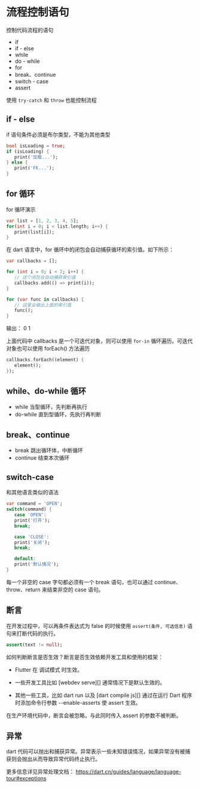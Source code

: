 # 流程控制语句

控制代码流程的语句

- if 
- if - else
- while
- do - while
- for
- break、continue
- switch - case
- assert

使用 `try-catch` 和 `throw` 也能控制流程

## if - else

if 语句条件必须是布尔类型，不能为其他类型

```dart
bool isLoading = true;
if (isLoading) {
   print('加载...');
} else {
   print('FK...');
}
```

## for 循环

for 循环演示

```dart
var list = [1, 2, 3, 4, 5];
for(int i = 0; i < list.length; i++) {
   print(list[i]);
}
```

在 dart 语言中，for 循环中的闭包会自动捕获循环的索引值。如下所示：

```dart
var callbacks = [];

for (int i = 0; i < 2; i++) {
   // 这个闭包会自动捕获索引值
   callbacks.add(() => print(i));
}

for (var func in callbacks) {
   // 这里会输出上面的索引值
   func();
}
```

输出： 0 1

上面代码中 callbacks 是一个可迭代对象，则可以使用 `for-in` 循环遍历。可迭代对象也可以使用 forEach() 方法遍历

```dart
callbacks.forEach((element) {
   element();
});
```

## while、do-while 循环

- while 当型循环，先判断再执行
- do-while 直到型循环，先执行再判断

## break、continue

- break 跳出循环体，中断循环
- continue 结束本次循环

## switch-case

和其他语言类似的语法

```dart
var command = 'OPEN';
switch(command) {
   case 'OPEN':
   print('打开');
   break;

   case 'CLOSE': 
   print('关闭');
   break;

   default:
   print('默认情况');
}
```

每一个非空的 case 字句都必须有一个 break 语句，也可以通过 continue、throw、return 来结束非空的 case 语句。

## 断言

在开发过程中，可以再条件表达式为 false 的时候使用 `assert(条件, 可选信息)` 语句来打断代码的执行。

```dart
assert(text != null);
```

如何判断断言是否生效？断言是否生效依赖开发工具和使用的框架：

- Flutter 在 调试模式 时生效。
- 一些开发工具比如 [webdev serve][] 通常情况下是默认生效的。

- 其他一些工具，比如 dart run 以及 [dart compile js][] 通过在运行 Dart 程序时添加命令行参数 --enable-asserts 使 assert 生效。

在生产环境代码中，断言会被忽略，与此同时传入 assert 的参数不被判断。

## 异常

dart 代码可以抛出和捕获异常。异常表示一些未知错误情况，如果异常没有被捕获则会抛出从而导致异常代码终止执行。

更多信息详见异常处理文档： <https://dart.cn/guides/language/language-tour#exceptions>
